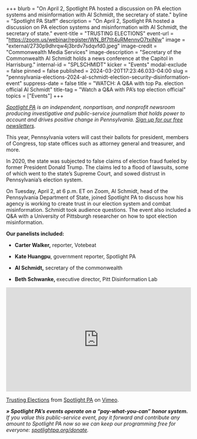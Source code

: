 +++
blurb = "On April 2, Spotlight PA hosted a discussion on PA election systems and misinformation with Al Schmidt, the secretary of state."
byline = "Spotlight PA Staff"
description = "On April 2, Spotlight PA hosted a discussion on PA election systems and misinformation with Al Schmidt, the secretary of state."
event-title = "TRUSTING ELECTIONS"
event-url = "https://zoom.us/webinar/register/WN_Bf7tlt4uRMennvO7txiNlw"
image = "external/2730p9dhrqw4j3brdv7sdqvfd0.jpeg"
image-credit = "Commonwealth Media Services"
image-description = "Secretary of the Commonwealth Al Schmidt holds a news conference at the Capitol in Harrisburg."
internal-id = "SPLSCHMIDT"
kicker = "Events"
modal-exclude = false
pinned = false
published = 2024-03-20T17:23:46.033-04:00
slug = "pennsylvania-elections-2024-al-schmidt-election-security-disinformation-event"
suppress-date = false
title = "WATCH: A Q&A with top Pa. election official Al Schmidt"
title-tag = "Watch a Q&A with PA’s top election official"
topics = ["Events"]
+++

<a href="https://www.spotlightpa.org/"><em>Spotlight PA</em></a><em> is an independent, nonpartisan, and nonprofit newsroom producing investigative and public-service journalism that holds power to account and drives positive change in Pennsylvania. </em><a href="https://www.spotlightpa.org/newsletters"><em>Sign up for our free newsletters</em></a><em>.</em>

This year, Pennsylvania voters will cast their ballots for president, members of Congress, top state offices such as attorney general and treasurer, and more.

In 2020, the state was subjected to false claims of election fraud fueled by former President Donald Trump. The claims led to a flood of lawsuits, some of which went to the state’s Supreme Court, and sowed distrust in Pennsylvania’s election system.

On Tuesday, April 2, at 6 p.m. ET on Zoom, Al Schmidt, head of the Pennsylvania Department of State, joined Spotlight PA to discuss how his agency is working to create trust in our election system and combat misinformation. Schmidt took audience questions. The event also included a Q&amp;A with a University of Pittsburgh researcher on how to spot election misinformation.

<strong>Our panelists included:</strong>

- <strong>Carter Walker,</strong> reporter, Votebeat

- <strong>Kate Huangpu</strong>, government reporter, Spotlight PA

- <strong>Al Schmidt,</strong> secretary of the commonwealth

- <strong>Beth Schwanke, </strong>executive director, Pitt Disinformation Lab

<div style="padding:56.25% 0 0 0;position:relative;"><iframe src="https://player.vimeo.com/video/930298537?h=b151b07aa7&color=ffcb05&title=0&byline=0" style="position:absolute;top:0;left:0;width:100%;height:100%;" frameborder="0" allow="autoplay; fullscreen; picture-in-picture" allowfullscreen></iframe></div><script src="https://player.vimeo.com/api/player.js"></script>
<p><a href="https://vimeo.com/930298537">Trusting Elections</a> from <a href="https://vimeo.com/user107055379">Spotlight PA</a> on <a href="https://vimeo.com">Vimeo</a>.</p>

<strong><em>» Spotlight PA’s events operate on a “pay-what-you-can” honor system.</em></strong><em> If you value this public-service event, pay it forward and contribute any amount to Spotlight PA now so we can keep our programming free for everyone: </em><a href="http://spotlightpa.org/donate"><em>spotlightpa.org/donate</em></a><em>.</em>

